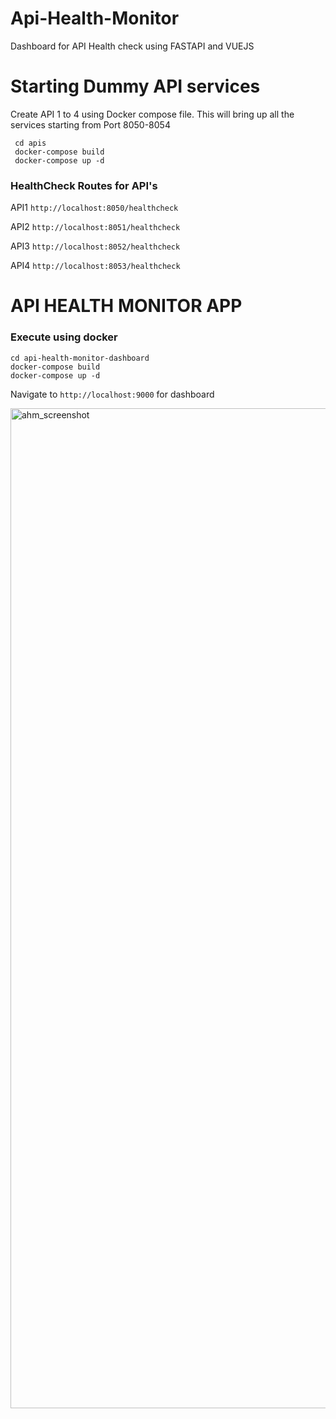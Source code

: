 # Api-Health-Monitor
Dashboard for API Health check using FASTAPI and VUEJS

# Starting Dummy API services
Create API 1 to 4 using Docker compose file. This will bring up all the services starting from
Port 8050-8054

     cd apis
     docker-compose build
     docker-compose up -d

### HealthCheck Routes for API's

API1 `http://localhost:8050/healthcheck`

API2 `http://localhost:8051/healthcheck`

API3 `http://localhost:8052/healthcheck`

API4 `http://localhost:8053/healthcheck`

# API HEALTH MONITOR APP
### Execute using docker
    cd api-health-monitor-dashboard
    docker-compose build
    docker-compose up -d
    
Navigate to `http://localhost:9000` for dashboard 

<img width="1600" alt="ahm_screenshot" src="https://user-images.githubusercontent.com/11467145/103464949-b4f9bf00-4d2f-11eb-8ca1-f10d414dbc10.png">
